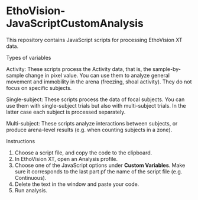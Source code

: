# EthoVision-JavaScriptCustomAnalysis
This repository contains JavaScript scripts for processing EthoVision XT data.

Types of variables

Activity: These scripts process the Activity data, that is, the sample-by-sample change in pixel value. You can use them to analyze general movement and immobility in the arena (freezing, shoal activity). They do not focus on specific subjects.

Single-subject: These scripts process the data of focal subjects. You can use them with single-subject trials but also with multi-subject trials. In the latter case each subject is processed separately.

Multi-subject: These scripts analyze interactions between subjects, or produce arena-level results (e.g. when counting subjects in a zone). 


Instructions
1. Choose a script file, and copy the code to the clipboard.
2. In EthoVision XT, open an Analysis profile.
3. Choose one of the JavaScript options under **Custom Variables**. Make sure it corresponds to the last part pf the name of the script file (e.g. Continuous).
4. Delete the text in the window and paste your code.
5. Run analysis.

